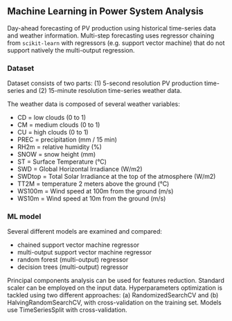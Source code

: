 ## Machine Learning in Power System Analysis

Day-ahead forecasting of PV production using historical time-series data and weather information. Multi-step forecasting uses regressor chaining from `scikit-learn` with regressors (e.g. support vector machine) that do not support natively the multi-output regression.

### Dataset

Dataset consists of two parts: (1) 5-second resolution PV production time-series and (2) 15-minute resolution time-series weather data.

The weather data is composed of several weather variables:

- CD = low clouds (0 to 1)
- CM = medium clouds (0 to 1)
- CU = high clouds (0 to 1)
- PREC = precipitation (mm / 15 min)
- RH2m = relative humidity (%)
- SNOW = snow height (mm)
- ST = Surface Temperature (°C)
- SWD = Global Horizontal Irradiance (W/m2)
- SWDtop = Total Solar Irradiance at the top of the atmosphere (W/m2)
- TT2M = temperature 2 meters above the ground (°C)
- WS100m = Wind speed at 100m from the ground (m/s)
- WS10m = Wind speed at 10m from the ground (m/s)

### ML model

Several different models are examined and compared: 

- chained support vector machine regressor
- multi-output support vector machine regressor
- random forest (multi-output) regressor
- decision trees (multi-output) regressor

Principal components analysis can be used for features reduction. Standard scaler can be employed on the input data. Hyperparameters optimization is tackled using two different approaches: (a) RandomizedSearchCV and (b) HalvingRandomSearchCV, with cross-validation on the training set. Models use TimeSeriesSplit with cross-validation.
